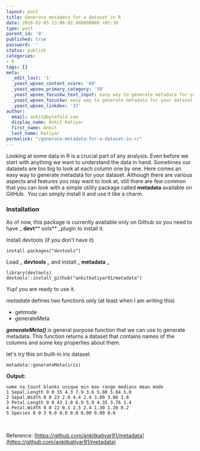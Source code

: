 ```yaml
---
layout: post
title: Generate metadata for a dataset in R
date: 2018-02-05 23:06:02.000000000 +05:30
type: post
parent_id: '0'
published: true
password: ''
status: publish
categories:
- R
tags: []
meta:
  _edit_last: '1'
  _yoast_wpseo_content_score: '60'
  _yoast_wpseo_primary_category: '59'
  _yoast_wpseo_focuskw_text_input: easy way to generate metadata for your dataset
  _yoast_wpseo_focuskw: easy way to generate metadata for your dataset
  _yoast_wpseo_linkdex: '37'
author:
  email: ankit@bytefold.com
  display_name: Ankit Katiyar
  first_name: Ankit
  last_name: Katiyar
permalink: "/generate-metadata-for-a-dataset-in-r/"
---
```

Looking at some data in R is a crucial part of any analysis. Even before we start with anything we want to understand the data in hand. Sometimes our datasets are too big to look at each column one by one. Here comes an easy way to generate metadata&nbsp;for your dataset. Although there are various aspects and features you may want to look at, still there are few common that you can look with a simple utility package called **metadata** available on GitHub.&nbsp; You can simply install it and use it like a charm.

### Installation

As of now, this package is currently available only on Github so you need to have _ **devt**** ools**&nbsp;_plugin to install it.

Install devtools&nbsp;(if you don't have it)

```
install.packages("devtools")
```

Load _ **devtools** _&nbsp;and install _ **metadata** _

```
library(devtools)
devtools::install_github("ankitkatiyar91/metadata")
```

Yup! you are ready to use it.

_metadata_ defines two functions only (at least&nbsp;when I am writing this)

- getmode
- generateMeta

_**generateMeta()**_ is general purpose function that we can use to generate metadata. This function returns a&nbsp;dataset that contains names of the columns and some key properties about them.

let's try this on built-in&nbsp;iris dataset

```
metadata::generateMeta(iris)
```

**Output:**

```
name na_Count blanks unique min max range medians mean mode
1 Sepal.Length 0 0 35 4.3 7.9 3.6 5.80 5.84 5.0
2 Sepal.Width 0 0 23 2.0 4.4 2.4 3.00 3.06 3.0
3 Petal.Length 0 0 43 1.0 6.9 5.9 4.35 3.76 1.4
4 Petal.Width 0 0 22 0.1 2.5 2.4 1.30 1.20 0.2
5 Species 0 0 3 0.0 0.0 0.0 0.00 0.00 0.0
```

&nbsp;

Reference:&nbsp;[https://github.com/ankitkatiyar91/metadata](https://github.com/ankitkatiyar91/metadata)

